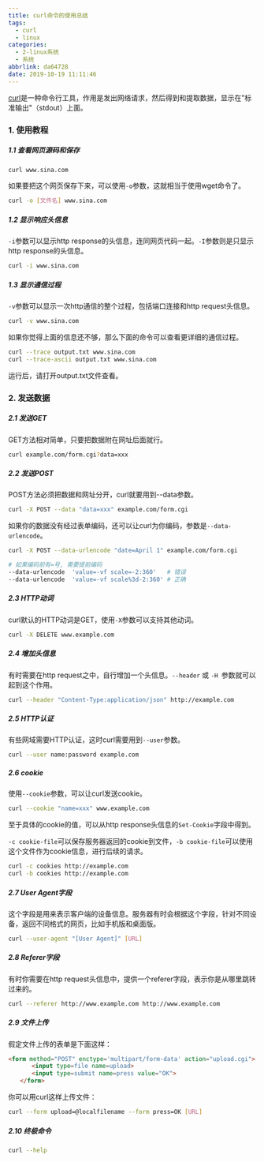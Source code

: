 ```yaml
---
title: curl命令的使用总结
tags:
  - curl
  - linux
categories:
  - 2-linux系统
  - 系统
abbrlink: da64728
date: 2019-10-19 11:11:46
---
```


[curl](http://curl.haxx.se/)是一种命令行工具，作用是发出网络请求，然后得到和提取数据，显示在"标准输出"（stdout）上面。

### 1. 使用教程

##### 1.1 查看网页源码和保存

```bash
curl www.sina.com
```

如果要把这个网页保存下来，可以使用`-o`参数，这就相当于使用wget命令了。

```bash
curl -o [文件名] www.sina.com
```

<!-- more -->

##### 1.2 显示响应头信息

`-i`参数可以显示http response的头信息，连同网页代码一起。`-I`参数则是只显示http response的头信息。

```bash
curl -i www.sina.com
```



##### 1.3 显示通信过程

`-v`参数可以显示一次http通信的整个过程，包括端口连接和http request头信息。

```bash
curl -v www.sina.com
```

如果你觉得上面的信息还不够，那么下面的命令可以查看更详细的通信过程。

```bash
curl --trace output.txt www.sina.com
curl --trace-ascii output.txt www.sina.com
```

运行后，请打开output.txt文件查看。



### 2. 发送数据

##### 2.1 发送GET

GET方法相对简单，只要把数据附在网址后面就行。

```bash
curl example.com/form.cgi?data=xxx
```



##### 2.2 发送POST

POST方法必须把数据和网址分开，curl就要用到--data参数。

```bash
curl -X POST --data "data=xxx" example.com/form.cgi
```

如果你的数据没有经过表单编码，还可以让curl为你编码，参数是`--data-urlencode`。

```bash
curl -X POST --data-urlencode "date=April 1" example.com/form.cgi

# 如果编码前有=号, 需要提前编码
--data-urlencode  'value=-vf scale=-2:360'   # 错误
--data-urlencode  'value=-vf scale%3d-2:360' # 正确
```



##### 2.3 HTTP动词

curl默认的HTTP动词是GET，使用`-X`参数可以支持其他动词。

```bash
curl -X DELETE www.example.com
```



##### 2.4 增加头信息

有时需要在http request之中，自行增加一个头信息。`--header` 或 `-H `参数就可以起到这个作用。

```bash
curl --header "Content-Type:application/json" http://example.com
```



##### 2.5 HTTP认证

有些网域需要HTTP认证，这时curl需要用到`--user`参数。

```bash
curl --user name:password example.com
```



##### 2.6 cookie

使用`--cookie`参数，可以让curl发送cookie。

```bash
curl --cookie "name=xxx" www.example.com
```

至于具体的cookie的值，可以从http response头信息的`Set-Cookie`字段中得到。



`-c cookie-file`可以保存服务器返回的cookie到文件，`-b cookie-file`可以使用这个文件作为cookie信息，进行后续的请求。

```bash
curl -c cookies http://example.com
curl -b cookies http://example.com
```



##### 2.7 User Agent字段

这个字段是用来表示客户端的设备信息。服务器有时会根据这个字段，针对不同设备，返回不同格式的网页，比如手机版和桌面版。

```bash
curl --user-agent "[User Agent]" [URL]
```



##### 2.8 Referer字段

有时你需要在http request头信息中，提供一个referer字段，表示你是从哪里跳转过来的。

```bash
curl --referer http://www.example.com http://www.example.com
```



##### 2.9 文件上传

假定文件上传的表单是下面这样：

```html
<form method="POST" enctype='multipart/form-data' action="upload.cgi">
　　　　<input type=file name=upload>
　　　　<input type=submit name=press value="OK">
　　</form>
```

你可以用curl这样上传文件：

```bash
curl --form upload=@localfilename --form press=OK [URL]
```



##### 2.10 终极命令

```bash
curl --help
```

